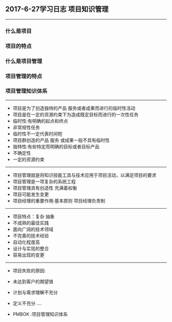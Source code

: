 
  ## 2017-6-27学习日志 项目知识管理
  ***
  ### 什么是项目
  ### 项目的特点
  ### 什么是项目管理 
  ### 项目管理的特点
  ### 项目管理知识体系
 ***
  - 项目是为了创造独特的产品 服务或者成果而进行的临时性活动
  - 项目是在一定的资源约束下为造成既定目标而进行的一次性任务
  - 临时性:有明确的起点和终点
  - 非常规性任务
  - 临时性不一定代表时间短
  - 项目群创造的产品 服务 或成果一般不具有临时性
  - 独特性:有些特定而明确的目标或者目标产品
  - 不确定性
  - 一定的资源约束
***
 - 项目管理就是将知识技能工具与技术应用于项目活动，以满足项目的要求
 - 项目管理是一项复杂的系统工程
 - 项目管理具有创造性 充满着权衡
 - 项目可能发生变更
 - 项目经理的重要作用:基本原则 项目经理负责制
***
 - 项目特点：复杂 抽象
 - 不成熟的最佳实践
 - 面向广阔的技术领域
 - 不完善的技术经验
 - 自动化程度高
 - 设计与实现的整合
 - 容易出现的变更
***
 - 项目失败的原因:
 - 未达到客户的期望值
 - 计划与需求理解不充分
 - 定义不充分
....

- PMBOK :项目管理知识体系
